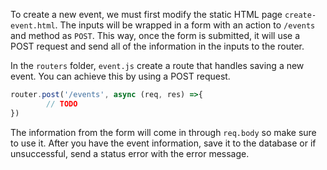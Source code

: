 <!--title={Create New Event Functionality}-->

To create a new event, we must first modify the static HTML page `create-event.html`. The inputs will be wrapped in a form with an action to `/events` and method as `POST`. This way, once the form is submitted, it will use a POST request and send all of the information in the inputs to the router.

In the `routers` folder, `event.js`  create a route that handles saving a new event. You can achieve this by using a POST request.

```javascript
router.post('/events', async (req, res) =>{
		// TODO
})
```

The information from the form will come in through `req.body` so make sure to use it. After you have the event information, save it to the database or if unsuccessful, send a status error with the error message.